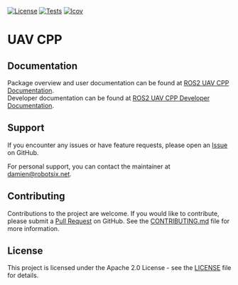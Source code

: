 [![License](https://img.shields.io/badge/License-Apache%202.0-blue.svg)](https://opensource.org/licenses/Apache-2.0)
[![Tests](https://github.com/Robotsix-UAV/ros2_uav_cpp/actions/workflows/build_test.yaml/badge.svg?branch=main)](https://github.com/Robotsix-UAV/ros2_uav_cpp/actions/workflows/build_test.yaml)
[![lcov](https://robotsix-UAV.github.io/ros2_uav_cpp/v0.1/lcov/badge.svg)](https://robotsix-UAV.github.io/ros2_uav_cpp/v0.1/lcov)

# UAV CPP

## Documentation

Package overview and user documentation can be found at [ROS2 UAV CPP Documentation](https://robotsix-UAV.github.io/ros2_uav_cpp/v0.1). \
Developer documentation can be found at [ROS2 UAV CPP Developer Documentation](https://robotsix-UAV.github.io/ros2_uav_cpp/v0.1/dev/ros2_uav_cpp).

## Support

If you encounter any issues or have feature requests, please open an [Issue](https://github.com/robotsix-UAV/ros2_uav_cpp/issues) on GitHub.

For personal support, you can contact the maintainer at [damien@robotsix.net](mailto:damien@robotsix.net).

## Contributing

Contributions to the project are welcome. If you would like to contribute, please submit a [Pull Request](https://github.com/robotsix-UAV/ros2_uav_cpp/pulls) on GitHub. See the [CONTRIBUTING.md](CONTRIBUTING.md) file for more information.

## License

This project is licensed under the Apache 2.0 License - see the [LICENSE](LICENSE) file for details.
